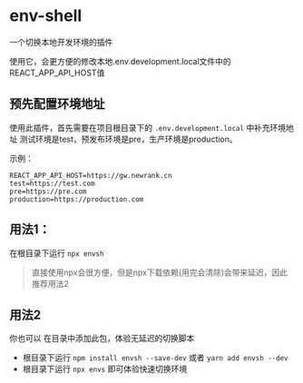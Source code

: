 # env-shell
一个切换本地开发环境的插件

使用它，会更方便的修改本地.env.development.local文件中的REACT_APP_API_HOST值

## 预先配置环境地址
使用此插件，首先需要在项目根目录下的 `.env.development.local` 中补充环境地址
测试环境是test，预发布环境是pre，生产环境是production。

示例：
~~~
REACT_APP_API_HOST=https://gw.newrank.cn
test=https://test.com
pre=https://pre.com
production=https://production.com
~~~

## 用法1：
在根目录下运行 `npx envsh`

> 直接使用npx会很方便，但是npx下载依赖(用完会清除)会带来延迟，因此推荐用法2
## 用法2
你也可以 在目录中添加此包，体验无延迟的切换脚本
* 根目录下运行 `npm install envsh --save-dev` 或者 `yarn add envsh --dev` 
* 根目录下运行 `npx envs` 即可体验快速切换环境

